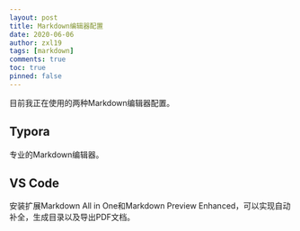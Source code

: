```yaml
---
layout: post
title: Markdown编辑器配置
date: 2020-06-06
author: zxl19
tags: [markdown]
comments: true
toc: true
pinned: false
---
```


目前我正在使用的两种Markdown编辑器配置。

<!-- more -->

## Typora
专业的Markdown编辑器。

## VS Code
安装扩展Markdown All in One和Markdown Preview Enhanced，可以实现自动补全，生成目录以及导出PDF文档。